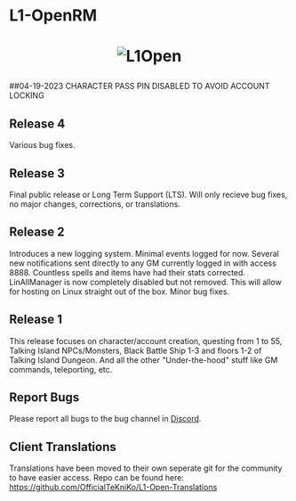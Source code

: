 # L1-OpenRM

<h1 align="center">

![L1Open](https://github.com/OfficialTeKniKo/L1-OpenRM/blob/main/data/img/L1OpenPromoIcon256a.png)

</h1>

##04-19-2023 
CHARACTER PASS PIN DISABLED TO AVOID ACCOUNT LOCKING

## Release 4
Various bug fixes.

## Release 3
Final public release or Long Term Support (LTS). Will only recieve bug fixes, no major changes, corrections, or translations.

## Release 2
Introduces a new logging system. Minimal events logged for now. Several new notifications sent directly to any GM currently logged in with access 8888. Countless spells and items have had their stats corrected. LinAllManager is now completely disabled but not removed. This will allow for hosting on Linux straight out of the box. Minor bug fixes.

## Release 1
This release focuses on character/account creation, questing from 1 to 55, Talking Island NPCs/Monsters, Black Battle Ship 1-3 and floors 1-2 of Talking Island Dungeon. And all the other "Under-the-hood" stuff like GM commands, teleporting, etc.

## Report Bugs
Please report all bugs to the bug channel in <a href="https://discord.gg/BHBTnCw8Sy">Discord</a>.

## Client Translations
Translations have been moved to their own seperate git for the community to have easier access. Repo can be found here: https://github.com/OfficialTeKniKo/L1-Open-Translations

